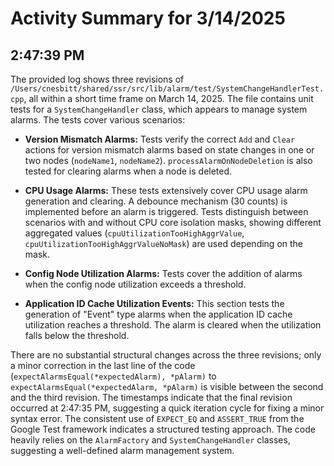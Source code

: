 # Activity Summary for 3/14/2025

## 2:47:39 PM
The provided log shows three revisions of `/Users/cnesbitt/shared/ssr/src/lib/alarm/test/SystemChangeHandlerTest.cpp`, all within a short time frame on March 14, 2025.  The file contains unit tests for a `SystemChangeHandler` class, which appears to manage system alarms.  The tests cover various scenarios:

* **Version Mismatch Alarms:** Tests verify the correct `Add` and `Clear` actions for version mismatch alarms based on state changes in one or two nodes (`nodeName1`, `nodeName2`).  `processAlarmOnNodeDeletion` is also tested for clearing alarms when a node is deleted.

* **CPU Usage Alarms:**  These tests extensively cover CPU usage alarm generation and clearing. A debounce mechanism (30 counts) is implemented before an alarm is triggered.  Tests distinguish between scenarios with and without CPU core isolation masks, showing different aggregated values (`cpuUtilizationTooHighAggrValue`, `cpuUtilizationTooHighAggrValueNoMask`) are used depending on the mask.

* **Config Node Utilization Alarms:**  Tests cover the addition of alarms when the config node utilization exceeds a threshold.

* **Application ID Cache Utilization Events:**  This section tests the generation of "Event" type alarms when the application ID cache utilization reaches a threshold.  The alarm is cleared when the utilization falls below the threshold.

There are no substantial structural changes across the three revisions; only a minor correction in the last line of the code (`expectAlarmsEqual(*expectedAlarm), *pAlarm)` to `expectAlarmsEqual(*expectedAlarm, *pAlarm)` is visible between the second and the third revision.  The timestamps indicate that the final revision occurred at 2:47:35 PM, suggesting a quick iteration cycle for fixing a minor syntax error.  The consistent use of `EXPECT_EQ` and `ASSERT_TRUE` from the Google Test framework indicates a structured testing approach.  The code heavily relies on the `AlarmFactory` and `SystemChangeHandler` classes, suggesting a well-defined alarm management system.
